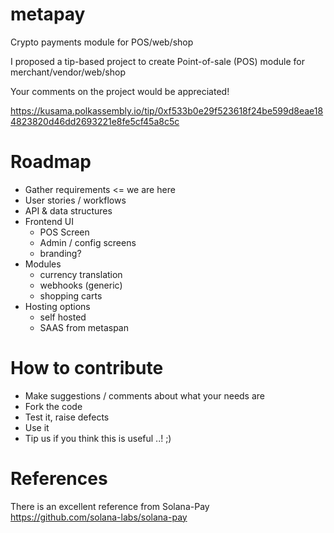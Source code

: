 # metapay
Crypto payments module for POS/web/shop


I proposed a tip-based project to create Point-of-sale (POS) module for merchant/vendor/web/shop

Your comments on the project would be appreciated!

https://kusama.polkassembly.io/tip/0xf533b0e29f523618f24be599d8eae184823820d46dd2693221e8fe5cf45a8c5c


# Roadmap

- Gather requirements <= we are here
- User stories / workflows
- API & data structures
- Frontend UI
  - POS Screen
  - Admin / config screens
  - branding?
- Modules
  - currency translation
  - webhooks (generic)
  - shopping carts
- Hosting options
  - self hosted
  - SAAS from metaspan

# How to contribute

- Make suggestions / comments about what your needs are
- Fork the code
- Test it, raise defects
- Use it
- Tip us if you think this is useful ..! ;)

# References

There is an excellent reference from Solana-Pay
\
https://github.com/solana-labs/solana-pay

